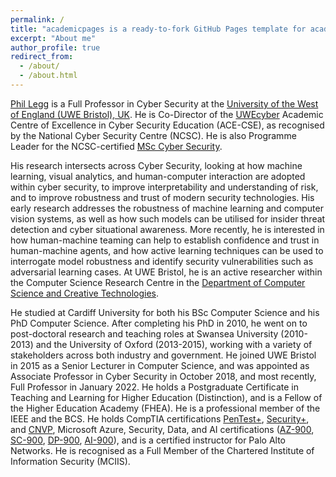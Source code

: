 ```yaml
---
permalink: /
title: "academicpages is a ready-to-fork GitHub Pages template for academic personal websites"
excerpt: "About me"
author_profile: true
redirect_from: 
  - /about/
  - /about.html
---
```


[Phil Legg](https://people.uwe.ac.uk/Person/PhilLegg) is a Full Professor in Cyber Security at the [University of the West of England (UWE Bristol), UK](https://www.uwe.ac.uk/). He is Co-Director of the [UWEcyber](http://www.cems.uwe.ac.uk/~pa-legg/uwecyber/) Academic Centre of Excellence in Cyber Security Education (ACE-CSE), as recognised by the National Cyber Security Centre (NCSC). He is also Programme Leader for the NCSC-certified [MSc Cyber Security](https://courses.uwe.ac.uk/I9001/cyber-security).

His research intersects across Cyber Security, looking at how machine learning, visual analytics, and human-computer interaction are adopted within cyber security, to improve interpretability and understanding of risk, and to improve robustness and trust of modern security technologies. His early research addresses the robustness of machine learning and computer vision systems, as well as how such models can be utilised for insider threat detection and cyber situational awareness. More recently, he is interested in how human-machine teaming can help to establish confidence and trust in human-machine agents, and how active learning techniques can be used to interrogate model robustness and identify security vulnerabilities such as adversarial learning cases. At UWE Bristol, he is an active researcher within the Computer Science Research Centre in the [Department of Computer Science and Creative Technologies](https://www1.uwe.ac.uk/et/csct.aspx).

He studied at Cardiff University for both his BSc Computer Science and his PhD Computer Science. After completing his PhD in 2010, he went on to post-doctoral research and teaching roles at Swansea University (2010-2013) and the University of Oxford (2013-2015), working with a variety of stakeholders across both industry and government. He joined UWE Bristol in 2015 as a Senior Lecturer in Computer Science, and was appointed as Associate Professor in Cyber Security in October 2018, and most recently, Full Professor in January 2022. He holds a Postgraduate Certificate in Teaching and Learning for Higher Education (Distinction), and is a Fellow of the Higher Education Academy (FHEA). He is a professional member of the IEEE and the BCS. He holds CompTIA certifications [PenTest+](https://www.credly.com/badges/d51aeacb-72ab-4d22-8481-4800e1daf912/public_url), [Security+](https://www.credly.com/badges/e2796092-2196-4777-a770-aee25cf68b0a/public_url), and [CNVP](https://www.credly.com/badges/127c77b0-4630-4a45-8fab-3b50693dd7d6/public_url), Microsoft Azure, Security, Data, and AI certifications ([AZ-900](https://www.credly.com/badges/1f4e81fd-d8d8-490a-84f1-e1db736ad533/public_url), [SC-900](https://www.credly.com/badges/52101c96-e767-4cdd-bc1e-bab49e3afb51/public_url), [DP-900](https://www.credly.com/badges/0c345f09-2810-422c-8605-fbbdaa2d70ea/public_url), [AI-900](https://www.credly.com/badges/d517f0c0-a43a-4070-9a0d-fa5a0cceb179/public_url)), and is a certified instructor for Palo Alto Networks. He is recognised as a Full Member of the Chartered Institute of Information Security (MCIIS).
